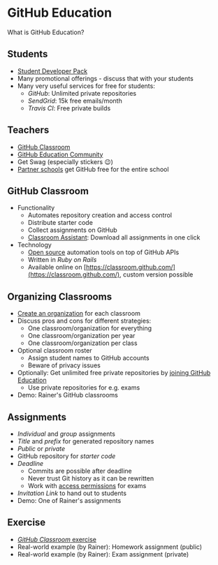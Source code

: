 # GitHub Education

What is GitHub Education?


## Students

* [Student Developer Pack](https://education.github.com/pack)
* Many promotional offerings - discuss that with your students
* Many very useful services for free for students:
  * *GitHub*: Unlimited private repositories
  * *SendGrid*: 15k free emails/month
  * *Travis CI*: Free private builds


## Teachers

* [GitHub Classroom](https://classroom.github.com)
* [GitHub Education Community](https://education.github.community/)
* Get Swag (especially stickers :wink:)
* [Partner schools](https://education.github.com/partners) get GitHub free for the entire school


## GitHub Classroom

* Functionality
  * Automates repository creation and access control
  * Distribute starter code
  * Collect assignments on GitHub
  * [Classroom Assistant](https://classroom.github.com/assistant/): Download all assignments in one click
* Technology
  * [Open source](https://github.com/education/classroom) automation tools on top of GitHub APIs
  * Written in *Ruby on Rails*
  * Available online on [https://classroom.github.com/](https://classroom.github.com/), custom version possible


## Organizing Classrooms

* [Create an organization](https://help.github.com/articles/creating-a-new-organization-from-scratch/) for each classroom
* Discuss pros and cons for different strategies:
  * One classroom/organization for everything
  * One classroom/organization per year
  * One classroom/organization per class
* Optional classroom roster
  * Assign student names to GitHub accounts
  * Beware of privacy issues
* Optionally: Get unlimited free private repositories by [joining GitHub Education](https://education.github.com/discount_requests/new)
  * Use private repositories for e.g. exams
* Demo: Rainer's GitHub classrooms


## Assignments

* *Individual* and *group* assignments
* *Title* and *prefix* for generated repository names
* *Public* or *private*
* GitHub repository for *starter code*
* *Deadline*
  * Commits are possible after deadline
  * Never trust Git history as it can be rewritten
  * Work with [access permissions](https://help.github.com/articles/access-permissions-on-github/) for exams
* *Invitation Link* to hand out to students
* Demo: One of Rainer's assignments


## Exercise

* [*GitHub Classroom* exercise](https://github.com/rstropek/GitHubEduWorkshop/blob/master/hands-on-labs/classroom)
* Real-world example (by Rainer): Homework assignment (public)
* Real-world example (by Rainer): Exam assignment (private)
